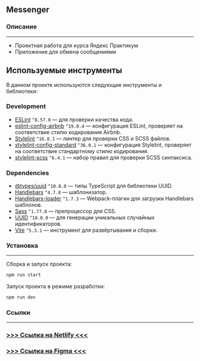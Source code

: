 ## Messenger

### Описание

---

- Проектная работа для курса Яндекс Практикум
- Приложение для обмена сообщениями

## Используемые инструменты

В данном проекте используются следующие инструменты и библиотеки:

### Development

- [ESLint](https://eslint.org/) `^8.57.0` — для проверки качества кода.
- [eslint-config-airbnb](https://www.npmjs.com/package/eslint-config-airbnb) `^19.0.4` — конфигурация ESLint, проверяет на соответствие стилю кодирования Airbnb.
- [Stylelint](https://stylelint.io/) `^16.8.1` — линтер для проверки CSS и SCSS файлов.
- [stylelint-config-standard](https://github.com/stylelint/stylelint-config-standard) `^36.0.1` — конфигурация Stylelint, проверяет на соответствие стандартному стилю кодирования.
- [stylelint-scss](https://github.com/stylelint-scss/stylelint-scss) `^6.4.1` — набор правил для проверки SCSS синтаксиса.

### Dependencies

- [@types/uuid](https://www.npmjs.com/package/@types/uuid) `^10.0.0` — типы TypeScript для библиотеки UUID.
- [Handlebars](https://handlebarsjs.com/) `^4.7.8` — шаблонизатор.
- [Handlebars-loader](https://www.npmjs.com/package/handlebars-loader) `^1.7.3` — Webpack-плагин для загрузки Handlebars шаблонов.
- [Sass](https://sass-lang.com/) `^1.77.8` — препроцессор для CSS.
- [UUID](https://www.npmjs.com/package/uuid) `^10.0.0` — для генерации уникальных случайных идентификаторов.
- [Vite](https://vitejs.dev/) `^5.3.1` — инструмент для развёртывания и сборки.


### Установка

---

Сборка и запуск проекта:
```bash
npm run start
```

Запуск проекта в режиме разработки:
```bash
npm run dev
```

### Ссылки

---
### [>>> Ссылка на Netlify <<<](https://yap-messenger.netlify.app/)

### [>>> Ссылка на Figma <<<](https://www.figma.com/design/Pso9dZJBvmmAFRbK6mquAT/Messenger?node-id=6-59&t=tLfgNUe6T19CISOa-1)

